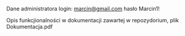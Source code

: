 

Dane administratora login: marcin@gmail.com hasło Marcin1!

Opis funkcjionalności w dokumentacji zawartej w repozydorium, plik Dokumentacja.pdf
